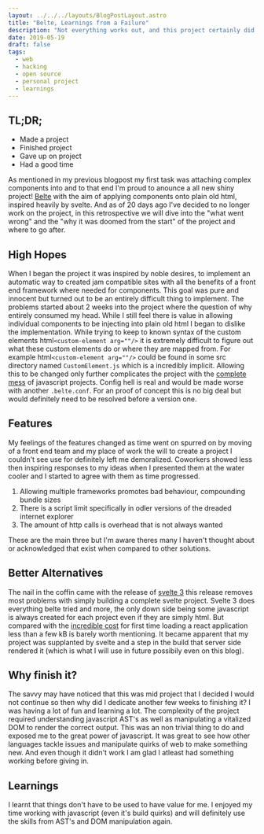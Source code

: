 ```yaml
---
layout: ../../../layouts/BlogPostLayout.astro
title: "Belte, Learnings from a Failure"
description: "Not everything works out, and this project certainly did not"
date: 2019-05-19
draft: false 
tags:
  - web 
  - hacking
  - open source
  - personal project
  - learnings
---
```


## TL;DR;
- Made a project
- Finished project
- Gave up on project
- Had a good time

As mentioned in my previous blogpost my first task was attaching complex components into and to that end I'm proud to anounce a all new shiny project! <!-- more -->[Belte](https://github.com/lukecollier/belte) with the aim of applying components onto plain old html, inspired heavily by svelte. And as of 20 days ago I've decided to no longer work on the project, in this retrospective we will dive into the "what went wrong" and the "why it was doomed from the start" of the project and where to go after.

## High Hopes
When I began the project it was inspired by noble desires, to implement an automatic way to created jam compatible sites with all the benefits of a front end framework where needed for components. This goal was pure and innocent but turned out to be an entirely difficult thing to implement. The problems started about 2 weeks into the project where the question of why entirely consumed my head. While I still feel there is value in allowing individual components to be injecting into plain old html I began to dislike the implementation. While trying to keep to known syntax of the custom elements html`<custom-element arg=""/>` it is extremely difficult to figure out what these custom elements do or where they are mapped from. For example html`<custom-element arg=""/>` could be found in some src directory named `CustomElement.js` which is a incredibly implicit. Allowing this to be changed only further complicates the project with the [complete mess](https://github.com/webpack/webpack) of javascript projects. Config hell is real and would be made worse with another `.belte.conf`. For an proof of concept this is no big deal but would definitely need to be resolved before a version one. 

## Features
My feelings of the features changed as time went on spurred on by moving of a front end team and my place of work the will to create a project I couldn't see use for definitely left me demoralized. Coworkers showed less then inspiring responses to my ideas when I presented them at the water cooler and I started to agree with them as time progressed.
1. Allowing multiple frameworks promotes bad behaviour, compounding bundle sizes
2. There is a script limit specifically in odler versions of the dreaded internet explorer
3. The amount of http calls is overhead that is not always wanted

These are the main three but I'm aware theres many I haven't thought about or acknowledged that exist when compared to other solutions.


## Better Alternatives
The nail in the coffin came with the release of [svelte 3](https://github.com/sveltejs/svelte) this release removes most problems with simply building a complete svelte project. Svelte 3 does everything belte tried and more, the only down side being some javascript is always created for each project even if they are simply html. But compared with the [incredible cost](https://bundlephobia.com/result?p=react-dom@16.8.6) for first time loading a react application less than a few kB is barely worth mentioning. It became apparent that my project was supplanted by svelte and a step in the build that server side rendered it (which is what I will use in future possibily even on this blog).

## Why finish it?
The savvy may have noticed that this was mid project that I decided I would not continue so then why did I dedicate another few weeks to finishing it? I was having a lot of fun and learning a lot. The complexity of the project required understanding javascript AST's as well as manipulating a vitalized DOM to render the correct output. This was an non trivial thing to do and exposed me to the great power of javascript. It was great to see how other languages tackle issues and manipulate quirks of web to make something new. And even though it didn't work I am glad I atleast had something working before giving in.

## Learnings
I learnt that things don't have to be used to have value for me. I enjoyed my time working with javascript (even it's build quirks) and will definitely use the skills from AST's and DOM manipulation again.
